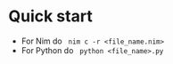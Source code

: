 Quick start
====
* For Nim do ``` nim c -r <file_name.nim>```
* For Python do ``` python <file_name>.py```